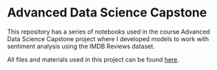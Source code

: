 # Advanced Data Science Capstone

This repository has a series of notebooks used in the course Advanced Data Science Capstone project where I developed models 
to work with sentiment analysis using the IMDB Reviews dataset.

All files and materials used in this project can be found [here](https://shorturl.at/nGKMO). 
